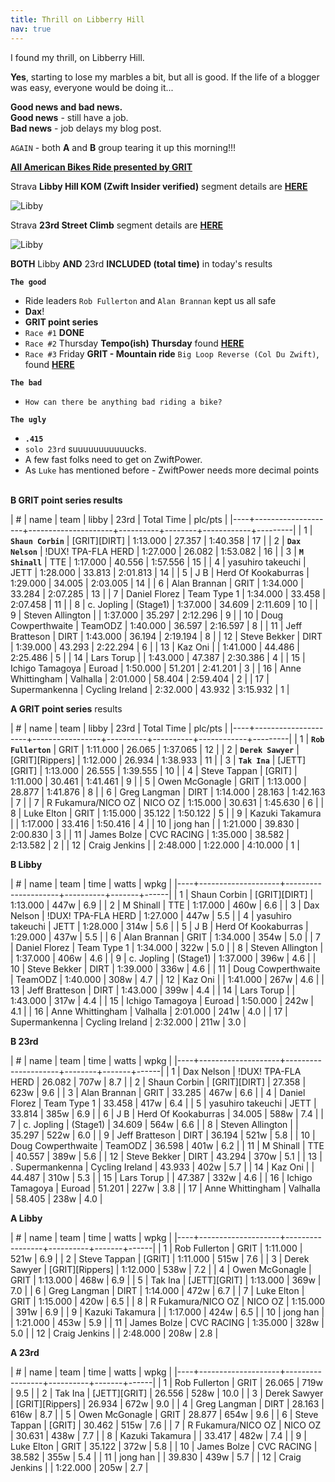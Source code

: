 ```yaml
---
title: Thrill on Libberry Hill
nav: true
---
```


I found my thrill, on Libberry Hill.

**Yes**, starting to lose my marbles a bit, but all is good. If the
life of a blogger was easy, everyone would be doing it...

**Good news and bad news.** <br>
**Good news** - still have a job. <br>
**Bad news** - job delays my blog post. <br>

`AGAIN` - both **A** and **B** group tearing it up this morning!!!

[**All American Bikes Ride presented by GRIT**](https://zwiftpower.com/events.php?zid=1631294)

Strava **Libby Hill KOM (Zwift Insider verified)** segment details are  [**HERE**](https://www.strava.com/segments/12128826)

![Libby](../../../2021/01/18/images/libby.png)

Strava **23rd Street Climb** segment details are [**HERE**](https://www.strava.com/segments/10379459?filter=overall)

![Libby](../../../2021/01/18/images/23rd.png)

**BOTH** Libby **AND** 23rd **INCLUDED (total time)** in today's results

**`The good`**                    

- Ride leaders `Rob Fullerton` and `Alan Brannan` kept us all safe
- **Dax**!
- **GRIT point series**           
- `Race #1` **DONE**              
- `Race #2` Thursday **Tempo(ish) Thursday** found [**HERE**](https://zwiftpower.com/events.php?zid=1645391)
- `Race #3` Friday **GRIT - Mountain ride** `Big Loop Reverse (Col Du Zwift)`, found [**HERE**](https://zwiftpower.com/events.php?zid=1652166)

**`The bad`**
- `How can there be anything bad riding a bike?`

**`The ugly`**
- **`.415`**
- `solo 23rd` suuuuuuuuuuucks.
- A few fast folks need to get on ZwiftPower.
- As `Luke` has mentioned before - ZwiftPower needs more decimal points <br> <br> 

**B GRIT point series results**

|  # | name               | team                |    libby |   23rd | Total Time | plc/pts |
|----+--------------------+---------------------+----------+--------+------------+---------|
|  1 | **`Shaun Corbin`** | [GRIT][DIRT]        | 1:13.000 | 27.357 |   1:40.358 |      17 |
|  2 | **`Dax Nelson`**   | !DUX! TPA-FLA HERD  | 1:27.000 | 26.082 |   1:53.082 |      16 |
|  3 | **`M Shinall`**    | TTE                 | 1:17.000 | 40.556 |   1:57.556 |      15 |
|  4 | yasuhiro takeuchi  | JETT                | 1:28.000 | 33.813 |   2:01.813 |      14 |
|  5 | J B                | Herd Of Kookaburras | 1:29.000 | 34.005 |   2:03.005 |      14 |
|  6 | Alan Brannan       | GRIT                | 1:34.000 | 33.284 |   2:07.285 |      13 |
|  7 | Daniel Florez      | Team Type 1         | 1:34.000 | 33.458 |   2:07.458 |      11 |
|  8 | c. Jopling         | (Stage1)            | 1:37.000 | 34.609 |   2:11.609 |      10 |
|  9 | Steven Allington   |                     | 1:37.000 | 35.297 |   2:12.296 |       9 |
| 10 | Doug Cowperthwaite | TeamODZ             | 1:40.000 | 36.597 |   2:16.597 |       8 |
| 11 | Jeff Bratteson     | DIRT                | 1:43.000 | 36.194 |   2:19.194 |       8 |
| 12 | Steve Bekker       | DIRT                | 1:39.000 | 43.293 |   2:22.294 |       6 |
| 13 | Kaz Oni            |                     | 1:41.000 | 44.486 |   2:25.486 |       5 |
| 14 | Lars Torup         |                     | 1:43.000 | 47.387 |   2:30.386 |       4 |
| 15 | Ichigo Tamagoya    | Euroad              | 1:50.000 | 51.201 |   2:41.201 |       3 |
| 16 | Anne Whittingham   | Valhalla            | 2:01.000 | 58.404 |   2:59.404 |       2 |
| 17 | Supermankenna      | Cycling Ireland     | 2:32.000 | 43.932 |   3:15.932 |       1 |
                                                                                                  
**A GRIT point series** results                                                                   
                                                                                                  
|  # | name                | team            |    libby |     23rd | Total Time | plc/pts |
|----+---------------------+-----------------+----------+----------+------------+---------|
|  1 | **`Rob Fullerton`** | GRIT            | 1:11.000 |   26.065 |   1:37.065 |      12 |
|  2 | **`Derek Sawyer`**  | [GRIT][Rippers] | 1:12.000 |   26.934 |   1:38.933 |      11 |
|  3 | **`Tak Ina`**       | [JETT][GRIT]    | 1:13.000 |   26.555 |   1:39.555 |      10 |
|  4 | Steve Tappan        | [GRIT]          | 1:11.000 |   30.461 |   1:41.461 |       9 |
|  5 | Owen McGonagle      | GRIT            | 1:13.000 |   28.877 |   1:41.876 |       8 |
|  6 | Greg Langman        | DIRT            | 1:14.000 |   28.163 |   1:42.163 |       7 |
|  7 | R Fukamura/NICO OZ  | NICO OZ         | 1:15.000 |   30.631 |   1:45.630 |       6 |
|  8 | Luke Elton          | GRIT            | 1:15.000 |   35.122 |   1:50.122 |       5 |
|  9 | Kazuki Takamura     |                 | 1:17.000 |   33.416 |   1:50.416 |       4 |
| 10 | jong han            |                 | 1:21.000 |   39.830 |   2:00.830 |       3 |
| 11 | James Bolze         | CVC RACING      | 1:35.000 |   38.582 |   2:13.582 |       2 |
| 12 | Craig Jenkins       |                 | 2:48.000 | 1:22.000 |   4:10.000 |       1 |
                                                                                               
**B Libby**

|  # | name               | team                |     time | watts | wpkg |
|----+--------------------+---------------------+----------+-------+------|
|  1 | Shaun Corbin       | [GRIT][DIRT]        | 1:13.000 | 447w  |  6.9 |
|  2 | M Shinall          | TTE                 | 1:17.000 | 460w  |  6.6 |
|  3 | Dax Nelson         | !DUX! TPA-FLA HERD  | 1:27.000 | 447w  |  5.5 |
|  4 | yasuhiro takeuchi  | JETT                | 1:28.000 | 314w  |  5.6 |
|  5 | J B                | Herd Of Kookaburras | 1:29.000 | 437w  |  5.5 |
|  6 | Alan Brannan       | GRIT                | 1:34.000 | 354w  |  5.0 |
|  7 | Daniel Florez      | Team Type 1         | 1:34.000 | 322w  |  5.0 |
|  8 | Steven Allington   |                     | 1:37.000 | 406w  |  4.6 |
|  9 | c. Jopling         | (Stage1)            | 1:37.000 | 396w  |  4.6 |
| 10 | Steve Bekker       | DIRT                | 1:39.000 | 336w  |  4.6 |
| 11 | Doug Cowperthwaite | TeamODZ             | 1:40.000 | 308w  |  4.7 |
| 12 | Kaz Oni            |                     | 1:41.000 | 267w  |  4.6 |
| 13 | Jeff Bratteson     | DIRT                | 1:43.000 | 399w  |  4.4 |
| 14 | Lars Torup         |                     | 1:43.000 | 317w  |  4.4 |
| 15 | Ichigo Tamagoya    | Euroad              | 1:50.000 | 242w  |  4.1 |
| 16 | Anne Whittingham   | Valhalla            | 2:01.000 | 241w  |  4.0 |
| 17 | Supermankenna      | Cycling Ireland     | 2:32.000 | 211w  |  3.0 |

**B 23rd**

|  # | name               | team                |   time | watts | wpkg |
|----+--------------------+---------------------+--------+-------+------|
|  1 | Dax Nelson         | !DUX! TPA-FLA HERD  | 26.082 | 707w  |  8.7 |
|  2 | Shaun Corbin       | [GRIT][DIRT]        | 27.358 | 623w  |  9.6 |
|  3 | Alan Brannan       | GRIT                | 33.285 | 467w  |  6.6 |
|  4 | Daniel Florez      | Team Type 1         | 33.458 | 417w  |  6.4 |
|  5 | yasuhiro takeuchi  | JETT                | 33.814 | 385w  |  6.9 |
|  6 | J B                | Herd Of Kookaburras | 34.005 | 588w  |  7.4 |
|  7 | c. Jopling         | (Stage1)            | 34.609 | 564w  |  6.6 |
|  8 | Steven Allington   |                     | 35.297 | 522w  |  6.0 |
|  9 | Jeff Bratteson     | DIRT                | 36.194 | 521w  |  5.8 |
| 10 | Doug Cowperthwaite | TeamODZ             | 36.598 | 401w  |  6.2 |
| 11 | M Shinall          | TTE                 | 40.557 | 389w  |  5.6 |
| 12 | Steve Bekker       | DIRT                | 43.294 | 370w  |  5.1 |
| 13 | . Supermankenna    | Cycling Ireland     | 43.933 | 402w  |  5.7 |
| 14 | Kaz Oni            |                     | 44.487 | 310w  |  5.3 |
| 15 | Lars Torup         |                     | 47.387 | 332w  |  4.6 |
| 16 | Ichigo Tamagoya    | Euroad              | 51.201 | 227w  |  3.8 |
| 17 | Anne Whittingham   | Valhalla            | 58.405 | 238w  |  4.0 |


**A Libby**

|  # | name               | team            |     time | watts | wpkg |
|----+--------------------+-----------------+----------+-------+------|
|  1 | Rob Fullerton      | GRIT            | 1:11.000 | 521w  |  6.9 |
|  2 | Steve Tappan       | [GRIT]          | 1:11.000 | 515w  |  7.6 |
|  3 | Derek Sawyer       | [GRIT][Rippers] | 1:12.000 | 538w  |  7.2 |
|  4 | Owen McGonagle     | GRIT            | 1:13.000 | 468w  |  6.9 |
|  5 | Tak Ina            | [JETT][GRIT]    | 1:13.000 | 369w  |  7.0 |
|  6 | Greg Langman       | DIRT            | 1:14.000 | 472w  |  6.7 |
|  7 | Luke Elton         | GRIT            | 1:15.000 | 420w  |  6.5 |
|  8 | R Fukamura/NICO OZ | NICO OZ         | 1:15.000 | 391w  |  6.9 |
|  9 | Kazuki Takamura    |                 | 1:17.000 | 424w  |  6.5 |
| 10 | jong han           |                 | 1:21.000 | 453w  |  5.9 |
| 11 | James Bolze        | CVC RACING      | 1:35.000 | 328w  |  5.0 |
| 12 | Craig Jenkins      |                 | 2:48.000 | 208w  |  2.8 |

**A 23rd**

|  # | name               | team            |     time | watts | wpkg |
|----+--------------------+-----------------+----------+-------+------|
|  1 | Rob Fullerton      | GRIT            |   26.065 | 719w  |  9.5 |
|  2 | Tak Ina            | [JETT][GRIT]    |   26.556 | 528w  | 10.0 |
|  3 | Derek Sawyer       | [GRIT][Rippers] |   26.934 | 672w  |  9.0 |
|  4 | Greg Langman       | DIRT            |   28.163 | 616w  |  8.7 |
|  5 | Owen McGonagle     | GRIT            |   28.877 | 654w  |  9.6 |
|  6 | Steve Tappan       | [GRIT]          |   30.462 | 515w  |  7.6 |
|  7 | R Fukamura/NICO OZ | NICO OZ         |   30.631 | 438w  |  7.7 |
|  8 | Kazuki Takamura    |                 |   33.417 | 482w  |  7.4 |
|  9 | Luke Elton         | GRIT            |   35.122 | 372w  |  5.8 |
| 10 | James Bolze        | CVC RACING      |   38.582 | 355w  |  5.4 |
| 11 | jong han           |                 |   39.830 | 439w  |  5.7 |
| 12 | Craig Jenkins      |                 | 1:22.000 | 205w  |  2.7 |



